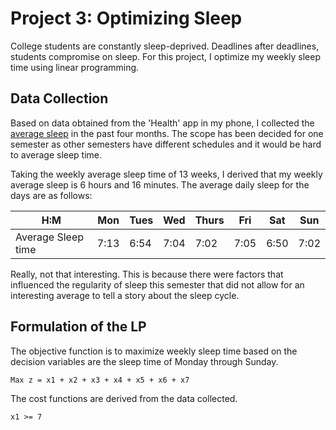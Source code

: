 # Project 3: Optimizing Sleep
College students are constantly sleep-deprived. Deadlines after deadlines, students compromise on sleep. For this project, I optimize my weekly sleep time using linear programming.

## Data Collection
Based on data obtained from the 'Health' app in my phone, I collected the [average sleep](./sleep_data.xlsx) in the past four months.
The scope has been decided for one semester as other semesters have different schedules and it would be hard to average sleep time.

Taking the weekly average sleep time of 13 weeks, I derived that my weekly average sleep is 6 hours and 16 minutes. 
The average daily sleep for the days are as follows:

H:M | Mon | Tues | Wed | Thurs | Fri | Sat | Sun
-- | -- | -- | -- | -- | -- | -- | --
Average Sleep time | 7:13 | 6:54| 7:04 | 7:02 | 7:05| 6:50 | 7:02

Really, not that interesting. This is because there were factors that influenced the regularity of sleep this semester that did not allow for an interesting average to tell a story about the sleep cycle. 

## Formulation of the LP
The objective function is to maximize weekly sleep time based on the decision variables are the sleep time of Monday through Sunday. 
```(python)
Max z = x1 + x2 + x3 + x4 + x5 + x6 + x7
```
The cost functions are derived from the data collected.
```(python)
x1 >= 7

```